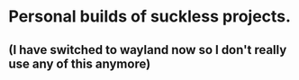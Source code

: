 # Personal builds of suckless projects.
## (I have switched to wayland now so I don't really use any of this anymore)
